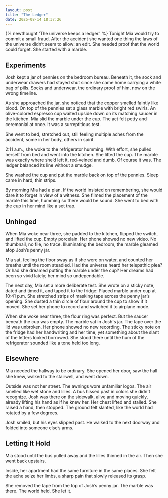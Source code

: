 ```yaml
---
layout: post
title: "The Ledger"
date: 2025-08-14 18:37:26
---
```


{% newthought 'The universe keeps a ledger.' %} Tonight Mia would try to commit a small fraud. After the accident she wanted one thing the laws of the universe didn’t seem to allow: an edit. She needed proof that the world could forget. She started with a marble.

<!--more-->

## Experiments

Josh kept a jar of pennies on the bedroom bureau. Beneath it, the sock and underwear drawers had stayed shut since she came home carrying a white bag of pills. Socks and underwear, the ordinary proof of him, now on the wrong timeline.

As she approached the jar, she noticed that the copper smelled faintly like blood. On top of the pennies sat a glass marble with bright red swirls. An olive-colored espresso cup waited upside down on its matching saucer in the kitchen. Mia slid the marble under the cup. The act felt petty and ceremonial at once. It was a surreptitious test.

She went to bed, stretched out, still feeling multiple aches from the accident, some in her body, others in spirit.

2:11 a.m., she woke to the refrigerator humming. With effort, she pulled herself from bed and went into the kitchen. She lifted the cup. The marble was exactly where she’d left it, red-veined and dumb. Of course it was. The ledger balanced its line without a smudge.

She washed the cup and put the marble back on top of the pennies. Sleep came in hard, thin strips.

By morning Mia had a plan. If the world insisted on remembering, she would dare it to forget in view of a witness. She filmed the placement of the marble this time, humming so there would be sound. She went to bed with the cup in her mind like a set trap.

## Unhinged

When Mia woke near three, she padded to the kitchen, flipped the switch, and lifted the cup. Empty porcelain. Her phone showed no new video. No thumbnail, no file, no trace. Illuminating the bedroom, the marble gleamed atop Josh’s penny jar.

Mia sat, feeling the floor sway as if she were on water, and counted her breaths until the room steadied. Had the universe heard her telepathic plea? Or had she dreamed putting the marble under the cup? Her dreams had been so vivid lately; her mind so undependable.

The next day, Mia set a more deliberate test. She wrote on a sticky note, dated and timed it, and taped it to the fridge: Placed marble under cup at 10:41 p.m. She stretched strips of masking tape across the penny jar’s opening. She dusted a thin circle of flour around the cup to show if it moved. She set her phone to record and switched it to airplane mode.

When she woke near three, the flour ring was perfect. But the saucer beneath the cup was empty. The marble sat in Josh's jar. The tape over the lid was unbroken. Her phone showed no new recording. The sticky note on the fridge had her handwriting and her time, yet something about the slant of the letters looked borrowed. She stood there until the hum of the refrigerator sounded like a tone held too long.

## Elsewhere

Mia needed the hallway to be ordinary. She opened her door, saw the hall she knew, walked to the stairwell, and went down.

Outside was not her street. The awnings wore unfamiliar logos. The air smelled like wet stone and lilies. A bus hissed past in colors she didn't recognize. Josh was there on the sidewalk, alive and moving quickly, already lifting his hand as if he knew her. Her chest lifted and stalled. She raised a hand, then stopped. The ground felt slanted, like the world had rotated by a few degrees.

Josh smiled, but his eyes slipped past. He walked to the next doorway and folded into someone else’s arms.

## Letting It Hold

Mia stood until the bus pulled away and the lilies thinned in the air. Then she went back upstairs.

Inside, her apartment had the same furniture in the same places. She felt the ache seize her limbs, a sharp pain that slowly released its grasp.

She removed the tape from the top of Josh’s penny jar. The marble was there. The world held. She let it.
